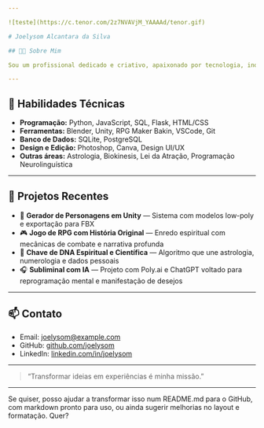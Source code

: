 ```yaml
---

![teste](https://c.tenor.com/2z7NVAVjM_YAAAAd/tenor.gif)

# Joelysom Alcantara da Silva

## 👨‍💻 Sobre Mim

Sou um profissional dedicado e criativo, apaixonado por tecnologia, inovação e desenvolvimento de projetos que unem arte, ciência e espiritualidade. Tenho experiência em programação, desenvolvimento de jogos, design digital e ferramentas baseadas em inteligência artificial. Também crio projetos esotéricos e subliminares com foco em transformação pessoal.

---
```


## 🧠 Habilidades Técnicas

* **Programação:** Python, JavaScript, SQL, Flask, HTML/CSS
* **Ferramentas:** Blender, Unity, RPG Maker Bakin, VSCode, Git
* **Banco de Dados:** SQLite, PostgreSQL
* **Design e Edição:** Photoshop, Canva, Design UI/UX
* **Outras áreas:** Astrologia, Biokinesis, Lei da Atração, Programação Neurolinguística

---

## 🚀 Projetos Recentes

* 🔧 **Gerador de Personagens em Unity** — Sistema com modelos low-poly e exportação para FBX
* 🎮 **Jogo de RPG com História Original** — Enredo espiritual com mecânicas de combate e narrativa profunda
* 🧬 **Chave de DNA Espiritual e Científica** — Algoritmo que une astrologia, numerologia e dados pessoais
* 🎧 **Subliminal com IA** — Projeto com Poly.ai e ChatGPT voltado para reprogramação mental e manifestação de desejos

---

## 📫 Contato

* Email: [joelysom@example.com](mailto:joelysom@example.com)
* GitHub: [github.com/joelysom](https://github.com/joelysom)
* LinkedIn: [linkedin.com/in/joelysom](https://linkedin.com/in/joelysom)

---

> “Transformar ideias em experiências é minha missão.”

---

Se quiser, posso ajudar a transformar isso num README.md para o GitHub, com markdown pronto para uso, ou ainda sugerir melhorias no layout e formatação. Quer?
